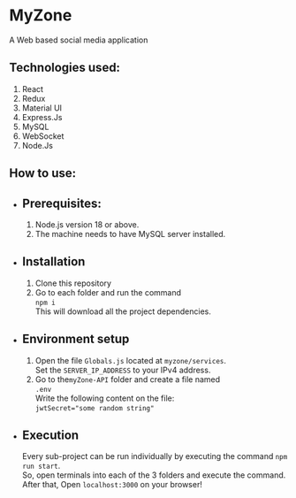 # MyZone
A Web based social media application
## Technologies used:
<ol>
  <li>React</li>
  <li>Redux</li>
  <li>Material UI</li>   
  <li>Express.Js</li>
  <li>MySQL</li>
  <li>WebSocket</li>
  <li>Node.Js</li>
</ol>

## How to use:
<ul>
<li>
      <h2>Prerequisites:</h2>
      <ol>
        <li>Node.js version 18 or above.</li>
        <li>
          The machine needs to have MySQL server installed.
        </li>
      </ol>
  </li>
  <li>
      <h2>Installation</h2>
      <ol>
        <li>Clone this repository</li>
        <li>Go to each folder and run the command <br/>
          <code>npm i </code>
          <br/> This will download all the project dependencies.
        </li>
      </ol>
  </li>
  
  <li>
    <h2>Environment setup</h2>
    <ol>
        <li>Open the file <code>Globals.js</code> located at <code>myzone/services</code>.
        <br/>
        Set the <code>SERVER_IP_ADDRESS</code> to your IPv4 address. 
        </li>
        <li>Go to the<code>myZone-API</code> folder and create a file named <br/>
          <code>.env</code>
          <br/>  Write the following content on the file:
          <br/> <code>jwtSecret="some random string"</code>
        </li>
      </ol>
  </li>   
  <li>
      <h2>Execution</h2>
      Every sub-project can be run individually by executing the command <code>npm run start</code>. <br/>
      So, open terminals into each of the 3 folders and execute the command. 
      <br/> After that, Open     <code>localhost:3000</code> on your browser!
  </li>
  
  
</ul>

